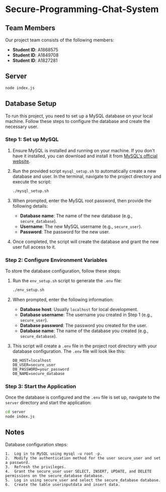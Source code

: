 # Secure-Programming-Chat-System

## Team Members

Our project team consists of the following members:

- **Student ID**: A1868575
- **Student ID**: A1849708
- **Student ID**: A1827281

## Server

```bash
node index.js
```

## Database Setup

To run this project, you need to set up a MySQL database on your local machine. Follow these steps to configure the database and create the necessary user.

### Step 1: Set up MySQL

1. Ensure MySQL is installed and running on your machine. If you don't have it installed, you can download and install it from [MySQL's official website](https://dev.mysql.com/downloads/).

2. Run the provided script `mysql_setup.sh` to automatically create a new database and user. In the terminal, navigate to the project directory and execute the script:

   ```bash
   ./mysql_setup.sh
   ```

3. When prompted, enter the MySQL root password, then provide the following details:

   - **Database name**: The name of the new database (e.g., `secure_database`).
   - **Username**: The new MySQL username (e.g., `secure_user`).
   - **Password**: The password for the new user.

4. Once completed, the script will create the database and grant the new user full access to it.

### Step 2: Configure Environment Variables

To store the database configuration, follow these steps:

1. Run the `env_setup.sh` script to generate the `.env` file:

   ```bash
   ./env_setup.sh
   ```

2. When prompted, enter the following information:

   - **Database host**: Usually `localhost` for local development.
   - **Database username**: The username you created in Step 1 (e.g., `secure_user`).
   - **Database password**: The password you created for the user.
   - **Database name**: The name of the database you created (e.g., `secure_database`).

3. This script will create a `.env` file in the project root directory with your database configuration. The `.env` file will look like this:

   ```plaintext
   DB_HOST=localhost
   DB_USER=secure_user
   DB_PASSWORD=your_password
   DB_NAME=secure_database
   ```

### Step 3: Start the Application

Once the database is configured and the `.env` file is set up, navigate to the `server` directory and start the application:

```bash
cd server
node index.js

```

## Notes

Database configuration steps:

    1.	Log in to MySQL using mysql -u root -p.
    2.	Modify the authentication method for the user secure_user and set a password.
    3.	Refresh the privileges.
    4.	Grant the secure_user user SELECT, INSERT, UPDATE, and DELETE permissions on the secure_database database.
    5.	Log in using secure_user and select the secure_database database.
    6.	Create the table userinputdata and insert data.
